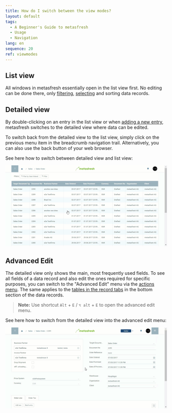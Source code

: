 ```yaml
---
title: How do I switch between the view modes?
layout: default
tags:
  - A Beginner's Guide to metasfresh
  - Usage
  - Navigation
lang: en
sequence: 20
ref: viewmodes
---
```


## <a name="list-view">List view</a>
All windows in metasfresh essentially open in the list view first. No editing can be done there, only [filtering](Filtering_function), [selecting](RecordSelection) and sorting data records.

## <a name="detailed-view">Detailed view</a>
By double-clicking on an entry in the list view or when [adding a new entry](New_Record_Window), metasfresh switches to the detailed view where data can be edited.

To switch back from the detailed view to the list view, simply click on the previous menu item in the breadcrumb navigation trail. Alternatively, you can also use the back button of your web browser.

See here how to switch between detailed view and list view:

<kbd><img src="assets/ListAndDetailedView.gif" alt="GIF: List and detailed view"></kbd>

## <a name="adv-edit">Advanced Edit</a>
The detailed view only shows the main, most frequently used fields. To see all fields of a data record and also edit the ones required for specific purposes, you can switch to the "Advanced Edit" menu via the [actions menu](StartAction#actions-menu). The same applies to the [tables in the record tabs](Open_AdvancedEditTab) in the bottom section of the data records.
 >**Note:** Use shortcut `Alt` + `E` / `⌥ alt` + `E` to open the advanced edit menu.

See here how to switch from the detailed view into the advanced edit menu:

<kbd><img src="assets/AdvancedEditView.gif" alt="GIF: Advanced edit"></kbd>
